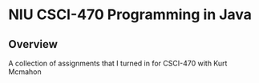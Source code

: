 # NIU CSCI-470 Programming in Java
## Overview
A collection of assignments that I turned in for CSCI-470 with Kurt Mcmahon

